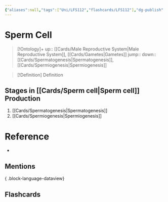 ```yaml
---
{"aliases":null,"tags":["Uni/LFS112","flashcards/LFS112"],"dg-publish":true,"permalink":"/cards/sperm-cell/","dgPassFrontmatter":true}
---
```


# Sperm Cell

> [!Ontology]+
> up:: [[Cards/Male Reproductive System\|Male Reproductive System]], [[Cards/Gametes\|Gametes]]
> jump::
> down:: [[Cards/Spermatogenesis\|Spermatogenesis]], [[Cards/Spermiogenesis\|Spermiogenesis]]

> [!Definition] Definition

## Stages in [[Cards/Sperm cell\|Sperm cell]] Production

1. [[Cards/Spermatogenesis\|Spermatogenesis]]
2. [[Cards/Spermiogenesis\|Spermiogenesis]]

# Reference

- 

## Mentions


{ .block-language-dataview}

## Flashcards